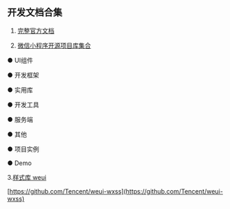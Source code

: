 ## 开发文档合集

1. [完整官方文档](https://mp.weixin.qq.com/debug/wxadoc/dev/quickstart/basic/getting-started.html)

2. [微信小程序开源项目库集合](https://juejin.im/entry/588edfab1b69e6005964a68f#UI%E7%BB%84%E4%BB%B6)

  ● UI组件

  ● 开发框架

  ● 实用库

  ● 开发工具

  ● 服务端

  ● 其他

  ●  项目实例

  ● Demo

3.[样式库 weui](https://weui.io/)

[https://github.com/Tencent/weui-wxss](https://github.com/Tencent/weui-wxss)
